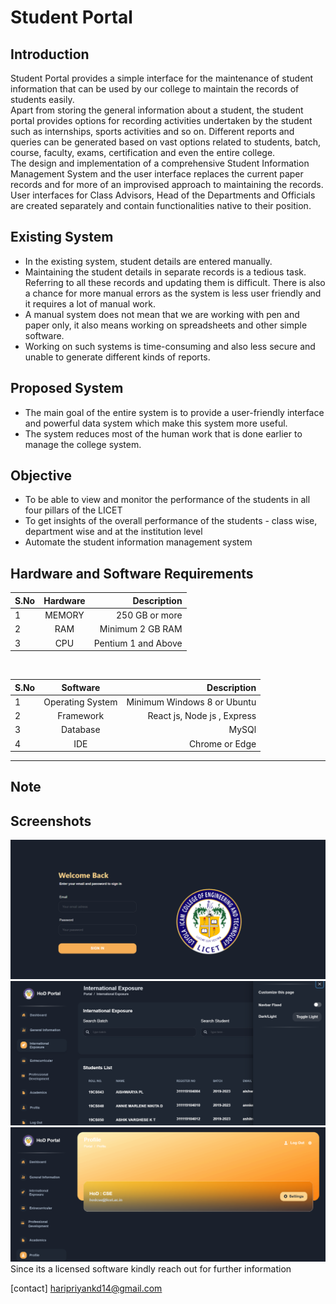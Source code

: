 ﻿# Student Portal

## Introduction

Student Portal provides a simple interface for the maintenance of student information that can be used by our college to maintain the records of students easily. <br/>Apart from storing the general information about a student, the student portal provides options for recording activities undertaken by the student such as internships, sports activities and so on. Different reports and queries can be generated based on vast options related to students, batch, course, faculty, exams, certification and even the entire college. <br/>
The design and implementation of a comprehensive Student Information Management System and the user interface replaces the current paper records and for more of an improvised approach to maintaining the records. User interfaces for Class Advisors, Head of the Departments and Officials are created separately and contain functionalities native to their position.

## Existing System

- In the existing system, student details are entered manually.
- Maintaining the student details in separate records is a tedious task. Referring to all these records and updating them is difficult. There is also a chance for more manual errors as the system is less user friendly and it requires a lot of manual work.
- A manual system does not mean that we are working with pen and paper only, it also means working on spreadsheets and other simple software.
- Working on such systems is time-consuming and also less secure and unable to generate different kinds of reports.

## Proposed System

- The main goal of the entire system is to provide a user-friendly interface and powerful data system which make this system more useful.
- The system reduces most of the human work that is done earlier to manage the college system.

## Objective

- To be able to view and monitor the performance of the students in all four pillars of the LICET
- To get insights of the overall performance of the students - class wise, department wise and at the institution level
- Automate the student information management system

## Hardware and Software Requirements

| S.No | Hardware |         Description |
| ---- | :------: | ------------------: |
| 1    |  MEMORY  |      250 GB or more |
| 2    |   RAM    |    Minimum 2 GB RAM |
| 3    |   CPU    | Pentium 1 and Above |

<br/>

| S.No |     Software     |                 Description |
| ---- | :--------------: | --------------------------: |
| 1    | Operating System | Minimum Windows 8 or Ubuntu |
| 2    |    Framework     | React js, Node js , Express |
| 3    |     Database     |                       MySQl |
| 4    |       IDE        |              Chrome or Edge |

<hr>
<h2>Note</h2>

## Screenshots
<img src="https://github.com/priyadhanu14/student-portal/blob/main/screenshots/1.PNG"/>
<img src="https://github.com/priyadhanu14/student-portal/blob/main/screenshots/2.PNG"/>
<img src="https://github.com/priyadhanu14/student-portal/blob/main/screenshots/3.PNG"/>
Since its a licensed software kindly reach out for further information

[contact] haripriyankd14@gmail.com

